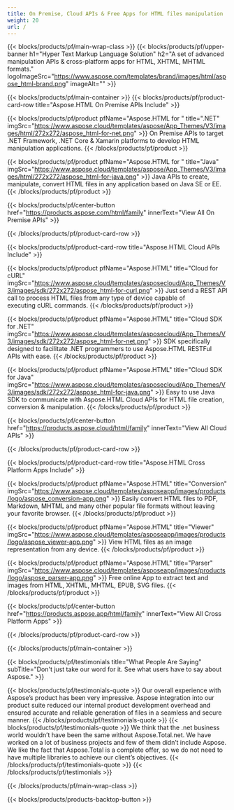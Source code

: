 ```yaml
---
title: On Premise, Cloud APIs & Free Apps for HTML files manipulation 
weight: 20
url: /
---
```


{{< blocks/products/pf/main-wrap-class >}}
{{< blocks/products/pf/upper-banner h1="Hyper Text Markup Language Solution" h2="A set of advanced manipulation APIs & cross-platform apps for HTML, XHTML, MHTML formats." logoImageSrc="https://www.aspose.com/templates/brand/images/html/aspose_html-brand.png" imageAlt="" >}}

{{< blocks/products/pf/main-container >}}
{{< blocks/products/pf/product-card-row title="Aspose.HTML On Premise APIs Include" >}}

{{< blocks/products/pf/product pfName="Aspose.HTML for " title=".NET" imgSrc="https://www.aspose.cloud/templates/aspose/App_Themes/V3/images/html/272x272/aspose_html-for-net.png" >}}
On Premise APIs to target .NET Framework, .NET Core & Xamarin platforms to develop HTML manipulation applications.
{{< /blocks/products/pf/product >}}

{{< blocks/products/pf/product pfName="Aspose.HTML for " title="Java" imgSrc="https://www.aspose.cloud/templates/aspose/App_Themes/V3/images/html/272x272/aspose_html-for-java.png" >}}
Java APIs to create, manipulate, convert HTML files in any application based on Java SE or EE.
{{< /blocks/products/pf/product >}}

{{< blocks/products/pf/center-button href="https://products.aspose.com/html/family" innerText="View All On Premise APIs" >}}

{{< /blocks/products/pf/product-card-row >}}

{{< blocks/products/pf/product-card-row title="Aspose.HTML Cloud APIs Include" >}}

{{< blocks/products/pf/product pfName="Aspose.HTML" title="Cloud for cURL" imgSrc="https://www.aspose.cloud/templates/asposecloud/App_Themes/V3/images/sdk/272x272/aspose_html-for-curl.png" >}}
Just send a REST API call to process HTML files from any type of device capable of executing cURL commands.
{{< /blocks/products/pf/product >}}

{{< blocks/products/pf/product pfName="Aspose.HTML" title="Cloud SDK for .NET" imgSrc="https://www.aspose.cloud/templates/asposecloud/App_Themes/V3/images/sdk/272x272/aspose_html-for-net.png" >}}
SDK specifically designed to facilitate .NET programmers to use Aspose.HTML RESTFul APIs with ease.
{{< /blocks/products/pf/product >}}

{{< blocks/products/pf/product pfName="Aspose.HTML" title="Cloud SDK for Java" imgSrc="https://www.aspose.cloud/templates/asposecloud/App_Themes/V3/images/sdk/272x272/aspose_html-for-java.png" >}}
Easy to use Java SDK to communicate with Aspose.HTML Cloud APIs for HTML file creation, conversion & manipulation.
{{< /blocks/products/pf/product >}}

{{< blocks/products/pf/center-button href="https://products.aspose.cloud/html/family" innerText="View All Cloud APIs" >}}

{{< /blocks/products/pf/product-card-row >}}

{{< blocks/products/pf/product-card-row title="Aspose.HTML Cross Platform Apps Include" >}}

{{< blocks/products/pf/product pfName="Aspose.HTML" title="Conversion" imgSrc="https://www.aspose.cloud/templates/asposeapp/images/products/logo/aspose_conversion-app.png" >}}
Easily convert HTML files to PDF, Markdown, MHTML and many other popular file formats without leaving your favorite browser.
{{< /blocks/products/pf/product >}}

{{< blocks/products/pf/product pfName="Aspose.HTML" title="Viewer" imgSrc="https://www.aspose.cloud/templates/asposeapp/images/products/logo/aspose_viewer-app.png" >}}
View HTML files as an image representation from any device.
{{< /blocks/products/pf/product >}}

{{< blocks/products/pf/product pfName="Aspose.HTML" title="Parser" imgSrc="https://www.aspose.cloud/templates/asposeapp/images/products/logo/aspose_parser-app.png" >}}
Free online App to extract text and images from HTML, XHTML, MHTML, EPUB, SVG files.
{{< /blocks/products/pf/product >}}

{{< blocks/products/pf/center-button href="https://products.aspose.app/html/family" innerText="View All Cross Platform Apps" >}}

{{< /blocks/products/pf/product-card-row >}}

{{< /blocks/products/pf/main-container >}}

{{< blocks/products/pf/testimonials title="What People Are Saying" subTitle="Don't just take our word for it. See what users have to say about Aspose." >}}

{{< blocks/products/pf/testimonials-quote >}}
Our overall experience with Aspose’s product has been very impressive. Aspose integration into our product suite reduced our internal product development overhead and ensured accurate and reliable generation of files in a seamless and secure manner.
{{< /blocks/products/pf/testimonials-quote >}}
{{< blocks/products/pf/testimonials-quote >}}
We think that the .net business world wouldn’t have been the same without Aspose.Total.net. We have worked on a lot of business projects and few of them didn’t include Aspose. We like the fact that Aspose.Total is a complete offer, so we do not need to have multiple libraries to achieve our client’s objectives.
{{< /blocks/products/pf/testimonials-quote >}}
{{< /blocks/products/pf/testimonials >}}

{{< /blocks/products/pf/main-wrap-class >}}

{{< blocks/products/products-backtop-button >}}